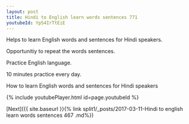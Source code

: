 ```yaml
---
layout: post
title: Hindi to English learn words sentences 771 
youtubeId: Yp54IrTtEiE
---
```

 
 
Helps to learn English words and sentences for Hindi speakers.

Opportunitiy to repeat the words sentences. 

Practice English language. 
 
10 minutes practice every day. 
 
How to learn English words and sentences for Hindi speakers 
 
{% include youtubePlayer.html id=page.youtubeId %}
 
 
[Next]({{ site.baseurl }}{% link  split1/_posts/2017-03-11-Hindi to english learn words sentences 467 .md%})
 
